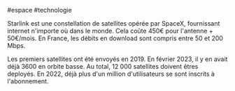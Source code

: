 #espace #technologie 

Starlink est une constellation de satellites opérée par SpaceX, fournissant internet n'importe où dans le monde. Cela coûte 450€ pour l'antenne + 50€/mois. En France, les débits en download sont compris entre 50 et 200 Mbps.

Les premiers satellites ont été envoyés en 2019. En février 2023, il y en avait déjà 3600 en orbite basse. Au total, 12 000 satellites doivent êtres deployés. En 2022, déjà plus d'un million d'utilisateurs se sont inscrits à l'abonnement.